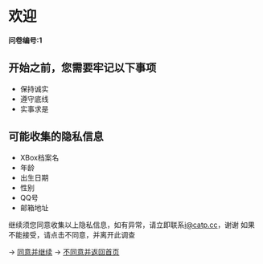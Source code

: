 # 欢迎

**问卷编号:1**

## 开始之前，您需要牢记以下事项

- 保持诚实
- 遵守底线
- 实事求是

## 可能收集的隐私信息

- XBox档案名
- 年龄
- 出生日期
- 性别
- QQ号
- 邮箱地址

继续须您同意收集以上隐私信息，如有异常，请立即联系[i@catp.cc](mailto:i@catp.cc)，谢谢
如果不能接受，请点击不同意，并离开此调查

-> [同意并继续](./go)
-> [不同意并返回首页](/)
